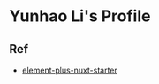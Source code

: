 # Yunhao Li's Profile

## Ref

-   [element-plus-nuxt-starter](https://github.com/element-plus/element-plus-nuxt-starter)
